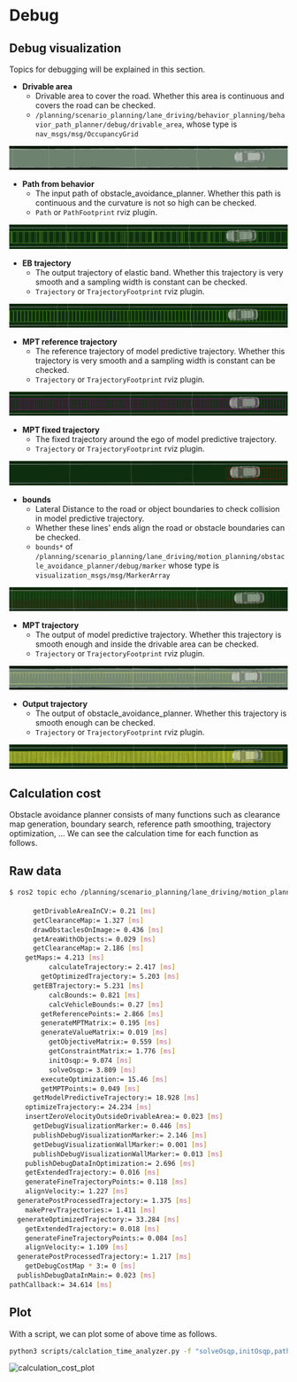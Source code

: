 # Debug

## Debug visualization

Topics for debugging will be explained in this section.

- **Drivable area**
  - Drivable area to cover the road. Whether this area is continuous and covers the road can be checked.
  - `/planning/scenario_planning/lane_driving/behavior_planning/behavior_path_planner/debug/drivable_area`, whose type is `nav_msgs/msg/OccupancyGrid`

![drivable_area](../media/drivable_area.png)

- **Path from behavior**
  - The input path of obstacle_avoidance_planner. Whether this path is continuous and the curvature is not so high can be checked.
  - `Path` or `PathFootprint` rviz plugin.

![behavior_path](../media/behavior_path.png)

- **EB trajectory**
  - The output trajectory of elastic band. Whether this trajectory is very smooth and a sampling width is constant can be checked.
  - `Trajectory` or `TrajectoryFootprint` rviz plugin.

![eb_traj](../media/eb_traj.png)

- **MPT reference trajectory**
  - The reference trajectory of model predictive trajectory. Whether this trajectory is very smooth and a sampling width is constant can be checked.
  - `Trajectory` or `TrajectoryFootprint` rviz plugin.

![mpt_ref_traj](../media/mpt_ref_traj.png)

- **MPT fixed trajectory**
  - The fixed trajectory around the ego of model predictive trajectory.
  - `Trajectory` or `TrajectoryFootprint` rviz plugin.

![mpt_fixed_traj](../media/mpt_fixed_traj.png)

- **bounds**
  - Lateral Distance to the road or object boundaries to check collision in model predictive trajectory.
  - Whether these lines' ends align the road or obstacle boundaries can be checked.
  - `bounds*` of `/planning/scenario_planning/lane_driving/motion_planning/obstacle_avoidance_planner/debug/marker` whose type is `visualization_msgs/msg/MarkerArray`

![bounds](../media/bounds.png)

- **MPT trajectory**
  - The output of model predictive trajectory. Whether this trajectory is smooth enough and inside the drivable area can be checked.
  - `Trajectory` or `TrajectoryFootprint` rviz plugin.

![mpt_traj](../media/mpt_traj.png)

- **Output trajectory**
  - The output of obstacle_avoidance_planner. Whether this trajectory is smooth enough can be checked.
  - `Trajectory` or `TrajectoryFootprint` rviz plugin.

![output_traj](../media/output_traj.png)

## Calculation cost

Obstacle avoidance planner consists of many functions such as clearance map generation, boundary search, reference path smoothing, trajectory optimization, ...
We can see the calculation time for each function as follows.

## Raw data

```sh
$ ros2 topic echo /planning/scenario_planning/lane_driving/motion_planning/obstacle_avoidance_planner/debug/calculation_time --field data

      getDrivableAreaInCV:= 0.21 [ms]
      getClearanceMap:= 1.327 [ms]
      drawObstaclesOnImage:= 0.436 [ms]
      getAreaWithObjects:= 0.029 [ms]
      getClearanceMap:= 2.186 [ms]
    getMaps:= 4.213 [ms]
          calculateTrajectory:= 2.417 [ms]
        getOptimizedTrajectory:= 5.203 [ms]
      getEBTrajectory:= 5.231 [ms]
          calcBounds:= 0.821 [ms]
          calcVehicleBounds:= 0.27 [ms]
        getReferencePoints:= 2.866 [ms]
        generateMPTMatrix:= 0.195 [ms]
        generateValueMatrix:= 0.019 [ms]
          getObjectiveMatrix:= 0.559 [ms]
          getConstraintMatrix:= 1.776 [ms]
          initOsqp:= 9.074 [ms]
          solveOsqp:= 3.809 [ms]
        executeOptimization:= 15.46 [ms]
        getMPTPoints:= 0.049 [ms]
      getModelPredictiveTrajectory:= 18.928 [ms]
    optimizeTrajectory:= 24.234 [ms]
    insertZeroVelocityOutsideDrivableArea:= 0.023 [ms]
      getDebugVisualizationMarker:= 0.446 [ms]
      publishDebugVisualizationMarker:= 2.146 [ms]
      getDebugVisualizationWallMarker:= 0.001 [ms]
      publishDebugVisualizationWallMarker:= 0.013 [ms]
    publishDebugDataInOptimization:= 2.696 [ms]
    getExtendedTrajectory:= 0.016 [ms]
    generateFineTrajectoryPoints:= 0.118 [ms]
    alignVelocity:= 1.227 [ms]
  generatePostProcessedTrajectory:= 1.375 [ms]
    makePrevTrajectories:= 1.411 [ms]
  generateOptimizedTrajectory:= 33.284 [ms]
    getExtendedTrajectory:= 0.018 [ms]
    generateFineTrajectoryPoints:= 0.084 [ms]
    alignVelocity:= 1.109 [ms]
  generatePostProcessedTrajectory:= 1.217 [ms]
    getDebugCostMap * 3:= 0 [ms]
  publishDebugDataInMain:= 0.023 [ms]
pathCallback:= 34.614 [ms]
```

## Plot

With a script, we can plot some of above time as follows.

```sh
python3 scripts/calclation_time_analyzer.py -f "solveOsqp,initOsqp,pathCallback"
```

![calculation_cost_plot](../media/calculation_cost_plot.png)
